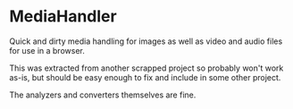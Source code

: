 # MediaHandler
Quick and dirty media handling for images as well as video and audio files for use in a browser.

This was extracted from another scrapped project so probably won't work as-is, but should be easy enough to fix and include in some other project.

The analyzers and converters themselves are fine.
